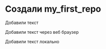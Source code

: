 ﻿# Создали my_first_repo

Добавили текст  

Добавили текст через веб браузер


Добавили текст локально